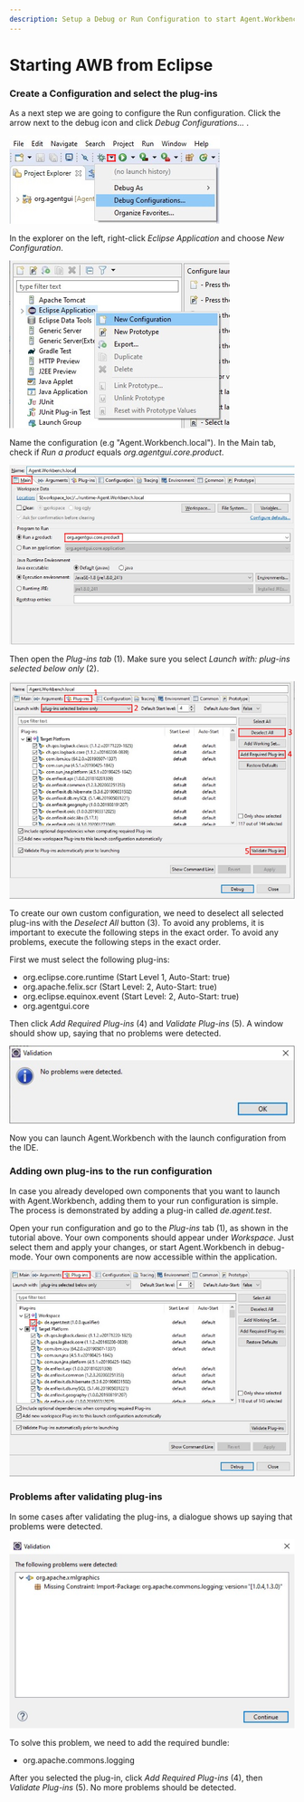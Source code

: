 ```yaml
---
description: Setup a Debug or Run Configuration to start Agent.Workbench from Eclipse
---
```


# Starting AWB from Eclipse

### Create a Configuration and select the plug-ins

As  a next step we are going to configure the Run configuration. Click the arrow next to the debug icon and click _Debug Configurations..._ .

![](../.gitbook/assets/debugconfig.jpg)

In the explorer on the left, right-click _Eclipse Application_ and choose _New Configuration_.

![](../.gitbook/assets/newlaunchconfig2.jpg)

Name the configuration \(e.g "Agent.Workbench.local"\). In the Main tab, check if _Run a product_ equals _org.agentgui.core.product_.

![](../.gitbook/assets/newlaunchconfigmain.jpg)

Then open the _Plug-ins tab_ \(1\). Make sure you select _Launch with: plug-ins selected below only_ \(2\).

![2](../.gitbook/assets/newlaunchconfig3.jpg)

To create our own custom configuration, we need to deselect all selected plug-ins with the _Deselect All_ button \(3\). To avoid any problems, it is important to execute the following steps in the exact order. To avoid any problems, execute the following steps in the exact order.

First we must select the following plug-ins:

* org.eclipse.core.runtime \(Start Level 1, Auto-Start: true\)
* org.apache.felix.scr \(Start Level: 2, Auto-Start: true\)
* org.eclipse.equinox.event \(Start Level: 2, Auto-Start: true\)
* org.agentgui.core

Then click _Add Required Plug-ins_ \(4\) and _Validate Plug-ins_ \(5\). A window should show up, saying that no problems were detected.

![](../.gitbook/assets/confignoproblems.jpg)

Now you can launch Agent.Workbench with the launch configuration from the IDE.

### Adding own plug-ins to the run configuration

In case you already developed own components that you want to launch with Agent.Workbench, adding them to your run configuration is simple. The process is demonstrated by adding a plug-in called _de.agent.test_. 

Open your run configuration and go to the _Plug-ins_ tab \(1\), as shown in the tutorial above. Your own components should appear under _Workspace_. Just select them and apply your changes, or start Agent.Workbench in debug-mode. Your own components are now accessible within the application.

![](../.gitbook/assets/addplugintotunconfig.jpg)

### Problems after validating plug-ins

In some cases after validating the plug-ins, a dialogue shows up saying that problems were detected.

![](../.gitbook/assets/xmlgraphicsproblem.jpg)

To solve this problem, we need to add the required bundle:

* org.apache.commons.logging

After you selected the plug-in, click _Add Required Plug-ins_ \(4\), then _Validate Plug-ins_ \(5\). No more problems should be detected.

